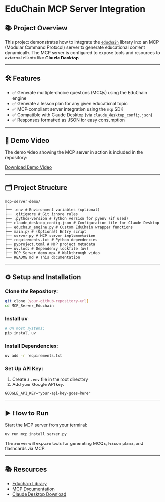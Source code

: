 
# EduChain MCP Server Integration

## 📚 Project Overview

This project demonstrates how to integrate the [`educhain`](https://github.com/satvik314/educhain) library into an MCP (Modular Command Protocol) server to generate educational content dynamically. The MCP server is configured to expose tools and resources to external clients like **Claude Desktop**.

---

## 🛠️ Features

- ✅ Generate multiple-choice questions (MCQs) using the EduChain engine
- ✅ Generate a lesson plan for any given educational topic
- ✅ MCP-compliant server integration using the `mcp` SDK
- ✅ Compatible with Claude Desktop (via `claude_desktop_config.json`)
- ✅ Responses formatted as JSON for easy consumption

---

## 🎥 Demo Video

The demo video showing the MCP server in action is included in the repository:

[Download Demo Video](https://youtu.be/KC-IsJOx9fM?si=X3Y4qChzFZtL7ldG)

---

## 🗂️ Project Structure

```
mcp-server-demo/
│
├── .env # Environment variables (optional)
├── .gitignore # Git ignore rules
├── .python-version # Python version for pyenv (if used)
├── claude_desktop_config.json # Configuration file for Claude Desktop
├── educhain_engine.py # Custom EduChain wrapper functions
├── main.py # (Optional) Entry script
├── server.py # MCP server implementation
├── requirements.txt # Python dependencies
├── pyproject.toml # MCP project metadata
├── uv.lock # Dependency lockfile (uv)
├── MCP Server demo.mp4 # Walkthrough video
└── README.md # This documentation
```

---

## ⚙️ Setup and Installation

### Clone the Repository:
```bash
git clone [your-github-repository-url]
cd MCP_Server_Educhain
```

### Install uv:
```bash
# On most systems:
pip install uv
```

### Install Dependencies:
```bash
uv add -r requirements.txt
```

### Set Up API Key:
1. Create a `.env` file in the root directory
2. Add your Google API key:
```
GOOGLE_API_KEY="your-api-key-goes-here"
```

---

## ▶️ How to Run

Start the MCP server from your terminal:
```bash
uv run mcp install server.py
```

The server will expose tools for generating MCQs, lesson plans, and flashcards via MCP.

---

## 📚 Resources

- [Educhain Library](https://github.com/satvik314/educhain)
- [MCP Documentation](https://modelcontextprotocol.io/introduction)
- [Claude Desktop Download](https://claude.ai/download)

